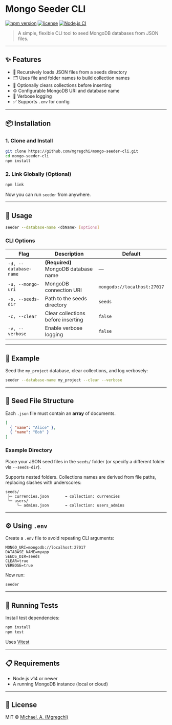 

# Mongo Seeder CLI

[![npm version](https://badge.fury.io/js/mongo-seeder-cli.svg)](https://www.npmjs.com/package/mongo-seeder-cli)
[![license](https://img.shields.io/badge/license-MIT-blue.svg)](./LICENSE)
[![Node.js CI](https://img.shields.io/github/workflow/status/your-username/mongo-seeder-cli/Node.js%20CI)](https://github.com/your-username/mongo-seeder-cli/actions)

> A simple, flexible CLI tool to seed MongoDB databases from JSON files.

---

## ✨ Features

- 🔁 Recursively loads JSON files from a seeds directory
- 🗂 Uses file and folder names to build collection names
- 🧹 Optionally clears collections before inserting
- ⚙️ Configurable MongoDB URI and database name
- 📣 Verbose logging
- ✅ Supports `.env` for config

---

## 📦 Installation

### 1. Clone and Install

```bash
git clone https://github.com/mgregchi/mongo-seeder-cli.git
cd mongo-seeder-cli
npm install
```

### 2. Link Globally (Optional)

```bash
npm link
```

Now you can run `seeder` from anywhere.

---

## 🚀 Usage

```bash
seeder --database-name <dbName> [options]
```

### CLI Options

| Flag                  | Description                          | Default                     |
| --------------------- | ------------------------------------ | --------------------------- |
| `-d, --database-name` | **(Required)** MongoDB database name | —                           |
| `-u, --mongo-uri`     | MongoDB connection URI               | `mongodb://localhost:27017` |
| `-s, --seeds-dir`     | Path to the seeds directory          | `seeds`                     |
| `-c, --clear`         | Clear collections before inserting   | `false`                     |
| `-v, --verbose`       | Enable verbose logging               | `false`                     |

---

## 📂 Example

Seed the `my_project` database, clear collections, and log verbosely:

```bash
seeder --database-name my_project --clear --verbose
```

---

## 🌱 Seed File Structure

Each `.json` file must contain an **array** of documents.

```json
[
  { "name": "Alice" },
  { "name": "Bob" }
]
```

### Example Directory


Place your JSON seed files in the `seeds/` folder (or specify a different folder via `--seeds-dir`).

Supports nested folders.
Collections names are derived from file paths, replacing slashes with underscores:

```
seeds/
 ├─ currencies.json       → collection: currencies
 └─ users/
     └─ admins.json       → collection: users_admins
```

---

## ⚙️ Using `.env`

Create a `.env` file to avoid repeating CLI arguments:

```env
MONGO_URI=mongodb://localhost:27017
DATABASE_NAME=myapp
SEEDS_DIR=seeds
CLEAR=true
VERBOSE=true
```

Now run:

```bash
seeder
```

---

## 🧪 Running Tests

Install test dependencies:

```bash
npm install
npm test
```

Uses [Vitest](https://vitest.dev/)

---

## 📋 Requirements

* Node.js v14 or newer
* A running MongoDB instance (local or cloud)

---

## 📄 License

MIT © [Michael. A. (Mgregchi)](https://github.com/mgregchi)
